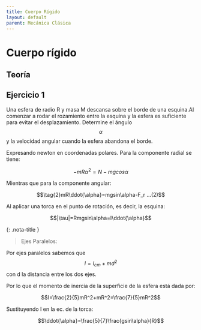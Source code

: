 ```yaml
---
title: Cuerpo Rígido
layout: default
parent: Mecánica Clásica
---
```

# Cuerpo rígido

## Teoría

## Ejercicio 1

Una esfera de radio R y masa M descansa sobre el borde de una esquina.Al comenzar a rodar el rozamiento entre la esquina y la esfera es suficiente para evitar el desplazamiento. Determine el ángulo $$\alpha$$ y la velocidad angular cuando la esfera abandona el borde.

Expresando newton en coordenadas polares. Para la componente radial se tiene:

$$\tag{1}-mR\dot{\alpha}^2=N-mgcos\alpha$$ 

Mientras que para la componente angular:

$$\tag{2}mR\ddot{\alpha}=mgsin\alpha-F_r  ...(2)$$

Al aplicar una torca en el punto de rotación, es decir, la esquina:

$$|\tau|=Rmgsin\alpha=I\ddot{\alpha}$$ 

{: .nota-title }
> Ejes Paralelos:
>
>
Por ejes paralelos sabemos que $$I=I_{cm}+md^2$$ con d la distancia entre los dos ejes. 

Por lo que el momento de inercia de la superficie de la esfera está dada por:

$$I=\frac{2}{5}mR^2+mR^2=\frac{7}{5}mR^2$$

Sustituyendo I en la ec. de la torca:

$$\ddot{\alpha}=\frac{5}{7}\frac{gsin\alpha}{R}$$
